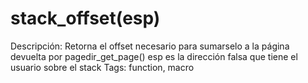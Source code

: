 # stack_offset(esp)

Descripción: Retorna el offset necesario para sumarselo a la página devuelta por pagedir_get_page()  esp es la dirección falsa que tiene el usuario sobre el stack
Tags: function, macro